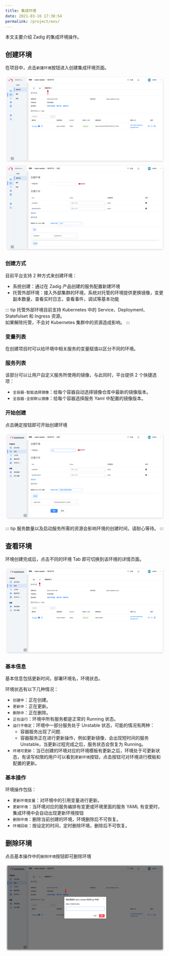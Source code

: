 ```yaml
---
title: 集成环境
date: 2021-03-16 17:38:54
permalink: /project/env/
---
```


本文主要介绍 Zadig 的集成环境操作。
## 创建环境
在项目中，点击`新建环境`按钮进入创建集成环境页面。

![新建环境](./_images/create_env.png)
![新建环境](./_images/create_env_1.png)

### 创建方式
目前平台支持 2 种方式来创建环境：
- 系统创建：通过在 Zadig 产品创建的服务配置新建环境
- 托管外部环境：接入外部集群的环境，系统对托管的环境提供更换镜像，变更副本数量，查看实时日志，查看事件，调试等基本功能

::: tip
托管外部环境目前支持 Kubernetes 中的 Service、Deployment、Statefulset 和 Ingress 资源。<br>
如果解除托管，不会对 Kubernetes 集群中的资源造成影响。
:::

### 变量列表

在创建项目时可以给环境中相关服务的变量赋值以区分不同的环境。

### 服务列表

该部分可以让用户自定义服务所使用的镜像，与此同时，平台提供 2 个快捷选项：

- `全容器-智能选择镜像`：给每个容器自动选择镜像仓库中最新的镜像版本。
- `全容器-全部默认镜像`：给每个容器选择服务 Yaml 中配置的镜像版本。

### 开始创建
点击确定按钮即可开始创建环境

![新建环境](./_images/create_env_2.png)

::: tip
服务数量以及启动服务所需的资源会影响环境的创建时间，请耐心等待。
:::
## 查看环境
环境创建完成后，点击不同的环境 Tab 即可切换到该环境的详情页面。

![环境详情](./_images/env_detail.png)

### 基本信息
基本信息包括更新时间，部署环境名，环境状态。

环境状态有以下几种情况：
- `创建中`：正在创建。
- `更新中`：正在更新。
- `删除中`：正在删除。
- `正在运行`：环境中所有服务都是正常的 Running 状态。
- `运行不稳定`：环境中一部分服务处于 Unstable 状态，可能的情况有两种：
	- 容器服务出现了问题.
	- 容器服务正在进行更新操作，例如更新镜像，会出现短时间的服务 Unstable，当更新过程完成之后，服务状态会恢复为 Running。
- `环境可更新`：当已创建的环境对应的环境模板有更新之后，环境处于可更新状态，有读写权限的用户可以看到`更新环境`按钮，点击按钮可对环境进行模板和配置的更新。

### 基本操作

环境操作包括：

- `更新环境变量`：对环境中的引用变量进行更新。
- `更新环境`：当环境对应的服务编排有变更或环境里面的服务 YAML 有变更时，集成环境中会自动出现更新环境按钮
- `删除环境`：删除当前创建的环境，环境删除后不可恢复。
- `环境回收`：按设定的时间，定时删除环境，删除后不可恢复。

## 删除环境

点击基本操作中的`删除环境`按钮即可删除环境

![删除环境](./_images/delete_env.png)


